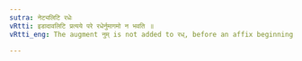 ```yaml
---
sutra: नेट्यलिटि रधेः
vRtti: इडादावलिटि प्रत्यये परे रधेर्नुमागमो न भवति ॥
vRtti_eng: The augment नुम् is not added to रध्, before an affix beginning with the augment इट्, except in the Perfect.

---
```

